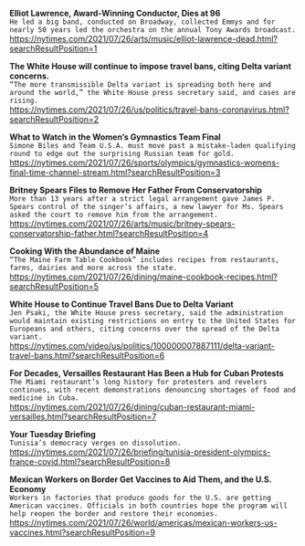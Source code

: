 **Elliot Lawrence, Award-Winning Conductor, Dies at 96**\
`He led a big band, conducted on Broadway, collected Emmys and for nearly 50 years led the orchestra on the annual Tony Awards broadcast.`\
https://nytimes.com/2021/07/26/arts/music/elliot-lawrence-dead.html?searchResultPosition=1

**The White House will continue to impose travel bans, citing Delta variant concerns.**\
`“The more transmissible Delta variant is spreading both here and around the world,” the White House press secretary said, and cases are rising.`\
https://nytimes.com/2021/07/26/us/politics/travel-bans-coronavirus.html?searchResultPosition=2

**What to Watch in the Women’s Gymnastics Team Final**\
`Simone Biles and Team U.S.A. must move past a mistake-laden qualifying round to edge out the surprising Russian team for gold.`\
https://nytimes.com/2021/07/26/sports/olympics/gymnastics-womens-final-time-channel-stream.html?searchResultPosition=3

**Britney Spears Files to Remove Her Father From Conservatorship**\
`More than 13 years after a strict legal arrangement gave James P. Spears control of the singer’s affairs, a new lawyer for Ms. Spears asked the court to remove him from the arrangement.`\
https://nytimes.com/2021/07/26/arts/music/britney-spears-conservatorship-father.html?searchResultPosition=4

**Cooking With the Abundance of Maine**\
`“The Maine Farm Table Cookbook” includes recipes from restaurants, farms, dairies and more across the state.`\
https://nytimes.com/2021/07/26/dining/maine-cookbook-recipes.html?searchResultPosition=5

**White House to Continue Travel Bans Due to Delta Variant**\
`Jen Psaki, the White House press secretary, said the administration would maintain existing restrictions on entry to the United States for Europeans and others, citing concerns over the spread of the Delta variant.`\
https://nytimes.com/video/us/politics/100000007887111/delta-variant-travel-bans.html?searchResultPosition=6

**For Decades, Versailles Restaurant Has Been a Hub for Cuban Protests**\
`The Miami restaurant’s long history for protesters and revelers continues, with recent demonstrations denouncing shortages of food and medicine in Cuba.`\
https://nytimes.com/2021/07/26/dining/cuban-restaurant-miami-versailles.html?searchResultPosition=7

**Your Tuesday Briefing**\
`Tunisia’s democracy verges on dissolution.`\
https://nytimes.com/2021/07/26/briefing/tunisia-president-olympics-france-covid.html?searchResultPosition=8

**Mexican Workers on Border Get Vaccines to Aid Them, and the U.S. Economy**\
`Workers in factories that produce goods for the U.S. are getting American vaccines. Officials in both countries hope the program will help reopen the border and restore their economies.`\
https://nytimes.com/2021/07/26/world/americas/mexican-workers-us-vaccines.html?searchResultPosition=9

